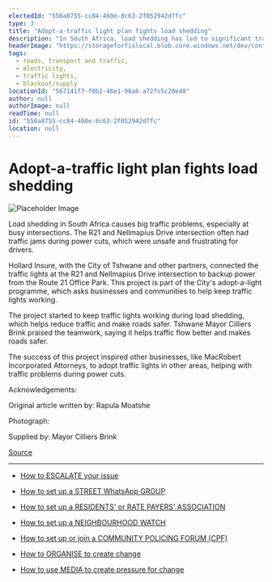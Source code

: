 ```yaml
---
electedId: "556a8755-cc84-460e-8c63-2f052942d7fc"
type: 3
title: "Adopt-a-traffic light plan fights load shedding"
description: "In South Africa, load shedding has led to significant traffic issues, particularly at busy intersections like R21 and Nellmapius Drive. A collaborative project involving Hollard Insure and the City of Tshwane aims to keep traffic lights operational during power cuts, enhancing road safety and inspiring other businesses to participate in similar initiatives."
headerImage: "https://storageforfixlocal.blob.core.windows.net/dev/content/556a8755-cc84-460e-8c63-2f052942d7fc/images/556a8755-cc84-460e-8c63-2f052942d7fc.webp"
tags:
  - roads, transport and traffic,
  - electricity,
  - traffic lights,
  - blackout/supply
locationId: "567141f7-f0b1-46e1-96a8-a72fc5c28e48"
author: null
authorImage: null
readTime: null
id: "556a8755-cc84-460e-8c63-2f052942d7fc"
location: null
---
```


# Adopt-a-traffic light plan fights load shedding
![Placeholder Image](https://storageforfixlocal.blob.core.windows.net/dev/content/556a8755-cc84-460e-8c63-2f052942d7fc/images/556a8755-cc84-460e-8c63-2f052942d7fc.webp)

Load shedding in South Africa causes big traffic problems, especially at busy intersections. The R21 and Nellmapius Drive intersection often had traffic jams during power cuts, which were unsafe and frustrating for drivers.

Hollard Insure, with the City of Tshwane and other partners, connected the traffic lights at the R21 and Nellmapius Drive intersection to backup power from the Route 21 Office Park. This project is part of the City's adopt-a-light programme, which asks businesses and communities to help keep traffic lights working.

The project started to keep traffic lights working during load shedding, which helps reduce traffic and make roads safer. Tshwane Mayor Cilliers Brink praised the teamwork, saying it helps traffic flow better and makes roads safer.

The success of this project inspired other businesses, like MacRobert Incorporated Attorneys, to adopt traffic lights in other areas, helping with traffic problems during power cuts.

Acknowledgements:


Original article written by: Rapula Moatshe

Photograph: 

Supplied by: Mayor Cilliers Brink


[Source](https://www.iol.co.za/pretoria-news/news/adopt-a-traffic-light-beats-load-shedding-fd45a02c-3924-49c8-904f-9148ba841ce1)


        
        
    
---

- [How to ESCALATE your issue](/content/5c82dc08-0baf-410a-8de9-f7959a4beb3d/)

- [How to set up a STREET WhatsApp GROUP](/content/d6dea590-a527-494e-a551-c338f3bac46b/)
- [How to set up a RESIDENTS' or RATE PAYERS' ASSOCIATION](/content/70f67bab-f596-433f-9f13-f6545cff700e/)
- [How to set up a NEIGHBOURHOOD WATCH](/content/475ff4fc-c8c6-4c0c-a454-6f6dc42c6ce8/)
- [How to set up or join a COMMUNITY POLICING FORUM (CPF)](/content/475ff4fc-c8c6-4c0c-a454-6f6dc42c6ce8/)
- [How to ORGANISE to create change](/content/2797a122-a084-4237-8d99-8e1c4aea4f6e/)
- [How to use MEDIA to create pressure for change](/content/c13796b6-860b-4830-ba7f-c0113cf9daae/)